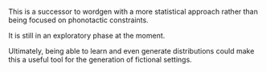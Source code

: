 This is a successor to wordgen with a more statistical approach rather than being focused on phonotactic constraints.

It is still in an exploratory phase at the moment.

Ultimately, being able to learn and even generate distributions could make this a useful tool for the generation of fictional settings.
